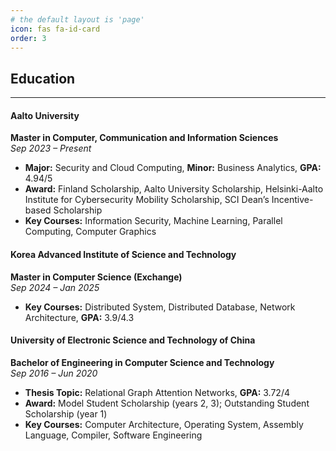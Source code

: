 ```yaml
---
# the default layout is 'page'
icon: fas fa-id-card
order: 3
---
```


## **Education**

---

#### **Aalto University**
**Master in Computer, Communication and Information Sciences**  
*Sep 2023 – Present*  
- **Major:** Security and Cloud Computing, **Minor:** Business Analytics, **GPA:** 4.94/5  
- **Award:** Finland Scholarship, Aalto University Scholarship, Helsinki-Aalto Institute for Cybersecurity Mobility Scholarship, SCI Dean’s Incentive-based Scholarship  
- **Key Courses:** Information Security, Machine Learning, Parallel Computing, Computer Graphics

#### **Korea Advanced Institute of Science and Technology**
**Master in Computer Science (Exchange)**  
*Sep 2024 – Jan 2025*  
- **Key Courses:** Distributed System, Distributed Database, Network Architecture,  **GPA:** 3.9/4.3

#### **University of Electronic Science and Technology of China**
**Bachelor of Engineering in Computer Science and Technology**  
*Sep 2016 – Jun 2020*  
- **Thesis Topic:** Relational Graph Attention Networks, **GPA:** 3.72/4  
- **Award:** Model Student Scholarship (years 2, 3); Outstanding Student Scholarship (year 1)  
- **Key Courses:** Computer Architecture, Operating System, Assembly Language, Compiler, Software Engineering

